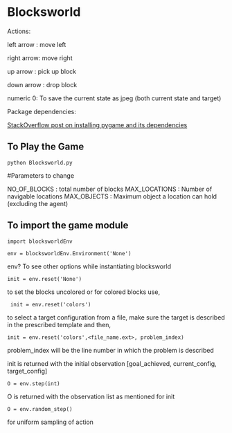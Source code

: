 # Blocksworld

Actions:

left arrow : move left

right arrow: move right

up arrow : pick up block

down arrow : drop block

numeric 0: To save the current state as jpeg (both current state and target)


Package dependencies:

[StackOverflow post on installing pygame and its dependencies](https://stackoverflow.com/questions/30743194/pygame-installation-mac-os-x)

## To Play the Game

```python Blocksworld.py```

#Parameters to change

NO_OF_BLOCKS : total number of blocks
MAX_LOCATIONS : Number of navigable locations
MAX_OBJECTS : Maximum object a location can hold (excluding the agent)

## To import the game module

```import blocksworldEnv```

```env = blocksworldEnv.Environment('None')```

env? To see other options while instantiating blocksworld

```init = env.reset('None')```

to set the blocks uncolored or for colored blocks use,

``` init = env.reset('colors')```

to select a target configuration from a file, make sure the target is described in the prescribed template and then,

``` init = env.reset('colors',<file_name.ext>, problem_index) ```

problem_index will be the line number in which the problem is described

init is returned with the initial observation [goal_achieved, current_config, target_config]

```O = env.step(int)```

O is returned with the observation list as mentioned for init

```O = env.random_step()```

for uniform sampling of action
